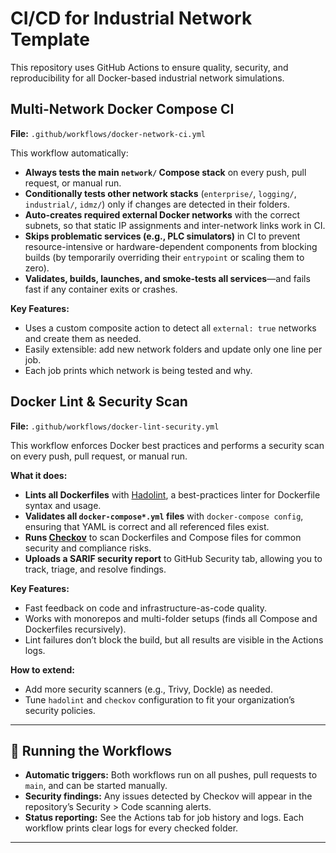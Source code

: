 # CI/CD for Industrial Network Template

This repository uses GitHub Actions to ensure quality, security, and reproducibility for all Docker-based industrial network simulations.

## Multi-Network Docker Compose CI

**File:** `.github/workflows/docker-network-ci.yml`

This workflow automatically:

- **Always tests the main `network/` Compose stack** on every push, pull request, or manual run.
- **Conditionally tests other network stacks** (`enterprise/`, `logging/`, `industrial/`, `idmz/`) only if changes are detected in their folders.
- **Auto-creates required external Docker networks** with the correct subnets, so that static IP assignments and inter-network links work in CI.
- **Skips problematic services (e.g., PLC simulators)** in CI to prevent resource-intensive or hardware-dependent components from blocking builds (by temporarily overriding their `entrypoint` or scaling them to zero).
- **Validates, builds, launches, and smoke-tests all services**—and fails fast if any container exits or crashes.

**Key Features:**
- Uses a custom composite action to detect all `external: true` networks and create them as needed.
- Easily extensible: add new network folders and update only one line per job.
- Each job prints which network is being tested and why.

## Docker Lint & Security Scan

**File:** `.github/workflows/docker-lint-security.yml`

This workflow enforces Docker best practices and performs a security scan on every push, pull request, or manual run.

**What it does:**
- **Lints all Dockerfiles** with [Hadolint](https://github.com/hadolint/hadolint), a best-practices linter for Dockerfile syntax and usage.
- **Validates all `docker-compose*.yml` files** with `docker-compose config`, ensuring that YAML is correct and all referenced files exist.
- **Runs [Checkov](https://github.com/bridgecrewio/checkov)** to scan Dockerfiles and Compose files for common security and compliance risks.
- **Uploads a SARIF security report** to GitHub Security tab, allowing you to track, triage, and resolve findings.

**Key Features:**
- Fast feedback on code and infrastructure-as-code quality.
- Works with monorepos and multi-folder setups (finds all Compose and Dockerfiles recursively).
- Lint failures don’t block the build, but all results are visible in the Actions logs.

**How to extend:**
- Add more security scanners (e.g., Trivy, Dockle) as needed.
- Tune `hadolint` and `checkov` configuration to fit your organization’s security policies.

---

## 📝 Running the Workflows

- **Automatic triggers:** Both workflows run on all pushes, pull requests to `main`, and can be started manually.
- **Security findings:** Any issues detected by Checkov will appear in the repository’s Security > Code scanning alerts.
- **Status reporting:** See the Actions tab for job history and logs. Each workflow prints clear logs for every checked folder.

---